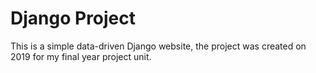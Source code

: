 # Django Project
This is a simple data-driven Django website, the project was created on 2019 for my final year project unit.
